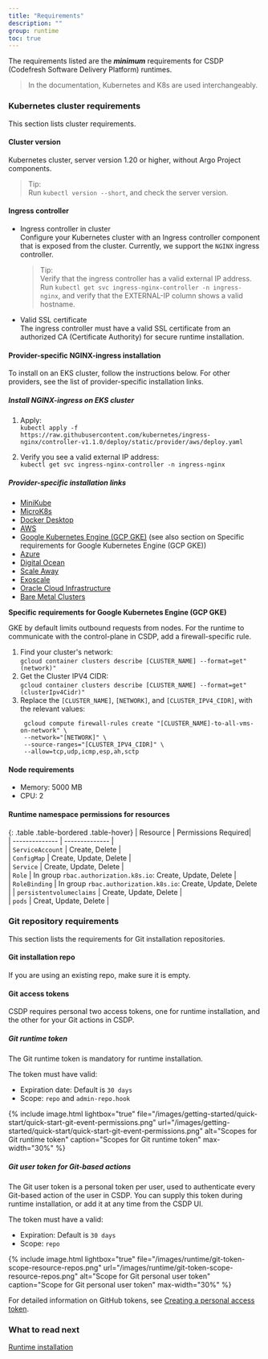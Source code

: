 ```yaml
---
title: "Requirements"
description: ""
group: runtime
toc: true
---
```



The requirements listed are the **_minimum_** requirements for CSDP (Codefresh Software Delivery Platform) runtimes.  

> In the documentation, Kubernetes and K8s are used interchangeably. 


### Kubernetes cluster requirements
This section lists cluster requirements.

#### Cluster version
Kubernetes cluster, server version 1.20 or higher, without Argo Project components.
> Tip:  
>  Run `kubectl version --short`, and check the server version.


#### Ingress controller
* Ingress controller in cluster  
  Configure your Kubernetes cluster with an Ingress controller component that is exposed from the cluster. Currently, we support the `NGINX` ingress controller.  
  > Tip:   
  >  Verify that the ingress controller has a valid external IP address.  
  >  Run `kubectl get svc ingress-nginx-controller -n ingress-nginx`, and verify that the EXTERNAL-IP column shows a valid hostname. 

* Valid SSL certificate  
  The ingress controller must have a valid SSL certificate from an authorized CA (Certificate Authority) for secure runtime installation.  

 

#### Provider-specific NGINX-ingress installation
To install on an EKS cluster, follow the instructions below. For other providers, see the list of provider-specific installation links.

##### Install NGINX-ingress on EKS cluster

1. Apply:  
  ```kubectl apply -f https://raw.githubusercontent.com/kubernetes/ingress-nginx/controller-v1.1.0/deploy/static/provider/aws/deploy.yaml```

1. Verify you see a valid external IP address:  
  ```kubectl get svc ingress-nginx-controller -n ingress-nginx``` 

##### Provider-specific installation links

* [MiniKube](https://kubernetes.github.io/ingress-nginx/deploy/#minikube)
* [MicroK8s](https://kubernetes.github.io/ingress-nginx/deploy/#microk8s)
* [Docker Desktop](https://kubernetes.github.io/ingress-nginx/deploy/#docker-desktop)
* [AWS](https://kubernetes.github.io/ingress-nginx/deploy/#aws)
* [Google Kubernetes Engine (GCP GKE)](https://kubernetes.github.io/ingress-nginx/deploy/#gce-gke) (see also section on Specific requirements for Google Kubernetes Engine (GCP GKE))
* [Azure](https://kubernetes.github.io/ingress-nginx/deploy/#azure)
* [Digital Ocean](https://kubernetes.github.io/ingress-nginx/deploy/#digital-ocean)
* [Scale Away](https://kubernetes.github.io/ingress-nginx/deploy/#scaleway)
* [Exoscale](https://kubernetes.github.io/ingress-nginx/deploy/#exoscale)
* [Oracle Cloud Infrastructure](https://kubernetes.github.io/ingress-nginx/deploy/#oracle-cloud-infrastructure)
* [Bare Metal Clusters](https://kubernetes.github.io/ingress-nginx/deploy/#bare-metal-clusters)


**Specific requirements for Google Kubernetes Engine (GCP GKE)**  

GKE by default limits outbound requests from nodes. For the runtime to communicate with the control-plane in CSDP, add a firewall-specific rule.

1. Find your cluster's network:   
  `gcloud container clusters describe [CLUSTER_NAME] --format=get"(network)"`
1. Get the Cluster IPV4 CIDR:  
  `gcloud container clusters describe [CLUSTER_NAME] --format=get"(clusterIpv4Cidr)"`  
1. Replace the `[CLUSTER_NAME]`, `[NETWORK]`, and `[CLUSTER_IPV4_CIDR]`, with the relevant values:  
   ```
    gcloud compute firewall-rules create "[CLUSTER_NAME]-to-all-vms-on-network" \
    --network="[NETWORK]" \
    --source-ranges="[CLUSTER_IPV4_CIDR]" \
    --allow=tcp,udp,icmp,esp,ah,sctp
    ```

#### Node requirements
* Memory: 5000 MB
* CPU: 2

#### Runtime namespace permissions for resources

{: .table .table-bordered .table-hover}
|  Resource                   |  Permissions Required|  
| --------------            | --------------           |  
| `ServiceAccount`            | Create, Delete         |                             
| `ConfigMap`                 | Create, Update, Delete |          
| `Service`                   | Create, Update, Delete |       
| `Role`                       | In group `rbac.authorization.k8s.io`: Create, Update, Delete |       
| `RoleBinding`               | In group `rbac.authorization.k8s.io`: Create, Update, Delete  | 
| `persistentvolumeclaims`    | Create, Update, Delete               |   
| `pods`                       | Creat, Update, Delete               | 

### Git repository requirements
This section lists the requirements for Git installation repositories.

#### Git installation repo
If you are using an existing repo, make sure it is empty.

#### Git access tokens
CSDP requires personal two access tokens, one for runtime installation, and the other for your Git actions in CSDP. 

##### Git runtime token
The Git runtime token is mandatory for runtime installation.

The token must have valid:
  * Expiration date: Default is `30 days`  
  * Scope: `repo` and `admin-repo.hook` 
  
  {% include 
   image.html 
   lightbox="true" 
   file="/images/getting-started/quick-start/quick-start-git-event-permissions.png" 
   url="/images/getting-started/quick-start/quick-start-git-event-permissions.png" 
   alt="Scopes for Git runtime token" 
   caption="Scopes for Git runtime token"
   max-width="30%" 
   %}  

##### Git user token for Git-based actions
The Git user token is a personal token per user, used to authenticate every Git-based action of the user in CSDP. You can supply this token during runtime installation, or add it at any time from the CSDP UI.   

  The token must have a valid:
  * Expiration: Default is `30 days`  
  * Scope: `repo`
  
  {% include 
   image.html 
   lightbox="true" 
   file="/images/runtime/git-token-scope-resource-repos.png" 
   url="/images/runtime/git-token-scope-resource-repos.png" 
   alt="Scope for Git personal user token" 
   caption="Scope for Git personal user token"
   max-width="30%" 
   %}    
   
For detailed information on GitHub tokens, see [Creating a personal access token](https://docs.github.com/en/authentication/keeping-your-account-and-data-secure/creating-a-personal-access-token).  


### What to read next
[Runtime installation]({{site.baseurl}}/docs/runtime/installation/)
